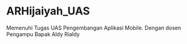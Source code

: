 # ARHijaiyah_UAS
Memenuhi Tugas UAS Pengembangan Aplikasi Mobile. Dengan dosen Pengampu Bapak Aldy Rialdy
